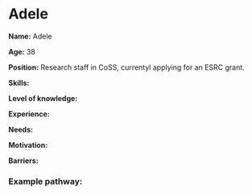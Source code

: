 # Adele

**Name:** Adele 

**Age:** 38

**Position:** Research staff in CoSS, currentyl applying for an ESRC grant. 

**Skills:** 

**Level of knowledge:** 

**Experience:** 

**Needs:**

**Motivation:** 

**Barriers:** 


### Example pathway:
